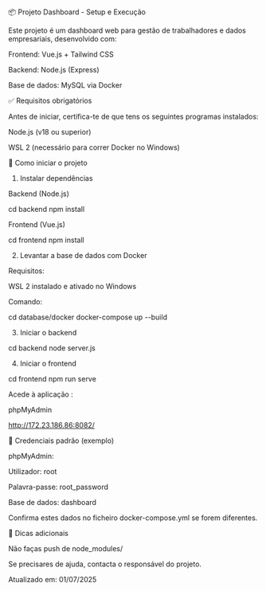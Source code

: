 📦 Projeto Dashboard - Setup e Execução

Este projeto é um dashboard web para gestão de trabalhadores e dados empresariais, desenvolvido com:

Frontend: Vue.js + Tailwind CSS

Backend: Node.js (Express)

Base de dados: MySQL via Docker

✅ Requisitos obrigatórios

Antes de iniciar, certifica-te de que tens os seguintes programas instalados:

Node.js (v18 ou superior)

WSL 2 (necessário para correr Docker no Windows)

🚀 Como iniciar o projeto

1. Instalar dependências

Backend (Node.js)

cd backend
npm install

Frontend (Vue.js)

cd frontend
npm install

2. Levantar a base de dados com Docker

Requisitos:

WSL 2 instalado e ativado no Windows

Comando:

cd database/docker
docker-compose up --build


3. Iniciar o backend

cd backend
node server.js

4. Iniciar o frontend

cd frontend
npm run serve

Acede à aplicação :

phpMyAdmin

http://172.23.186.86:8082/

🔐 Credenciais padrão (exemplo)

phpMyAdmin:

Utilizador: root

Palavra-passe: root_password

Base de dados: dashboard

Confirma estes dados no ficheiro docker-compose.yml se forem diferentes.

📎 Dicas adicionais

Não faças push de node_modules/


Se precisares de ajuda, contacta o responsável do projeto.

Atualizado em: 01/07/2025
